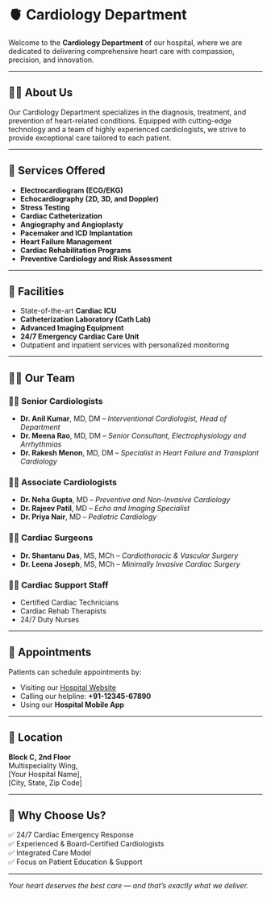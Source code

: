 # 🫀 Cardiology Department

Welcome to the **Cardiology Department** of our hospital, where we are dedicated to delivering comprehensive heart care with compassion, precision, and innovation.

---

## 👩‍⚕️ About Us

Our Cardiology Department specializes in the diagnosis, treatment, and prevention of heart-related conditions. Equipped with cutting-edge technology and a team of highly experienced cardiologists, we strive to provide exceptional care tailored to each patient.

---

## 🧬 Services Offered

- **Electrocardiogram (ECG/EKG)**
- **Echocardiography (2D, 3D, and Doppler)**
- **Stress Testing**
- **Cardiac Catheterization**
- **Angiography and Angioplasty**
- **Pacemaker and ICD Implantation**
- **Heart Failure Management**
- **Cardiac Rehabilitation Programs**
- **Preventive Cardiology and Risk Assessment**

---

## 🏥 Facilities

- State-of-the-art **Cardiac ICU**
- **Catheterization Laboratory (Cath Lab)**
- **Advanced Imaging Equipment**
- **24/7 Emergency Cardiac Care Unit**
- Outpatient and inpatient services with personalized monitoring

---

## 👨‍⚕️ Our Team

### 🧑‍⚕️ Senior Cardiologists
- **Dr. Anil Kumar**, MD, DM – *Interventional Cardiologist, Head of Department*
- **Dr. Meena Rao**, MD, DM – *Senior Consultant, Electrophysiology and Arrhythmias*
- **Dr. Rakesh Menon**, MD, DM – *Specialist in Heart Failure and Transplant Cardiology*

### 👩‍⚕️ Associate Cardiologists
- **Dr. Neha Gupta**, MD – *Preventive and Non-Invasive Cardiology*
- **Dr. Rajeev Patil**, MD – *Echo and Imaging Specialist*
- **Dr. Priya Nair**, MD – *Pediatric Cardiology*

### 🧑‍⚕️ Cardiac Surgeons
- **Dr. Shantanu Das**, MS, MCh – *Cardiothoracic & Vascular Surgery*
- **Dr. Leena Joseph**, MS, MCh – *Minimally Invasive Cardiac Surgery*

### 👩‍⚕️ Cardiac Support Staff
- Certified Cardiac Technicians
- Cardiac Rehab Therapists
- 24/7 Duty Nurses

---

## 📅 Appointments

Patients can schedule appointments by:

- Visiting our [Hospital Website](https://example.com)
- Calling our helpline: **+91-12345-67890**
- Using our **Hospital Mobile App**

---

## 📍 Location

**Block C, 2nd Floor**  
Multispeciality Wing,  
[Your Hospital Name],  
[City, State, Zip Code]

---

## 💓 Why Choose Us?

✅ 24/7 Cardiac Emergency Response  
✅ Experienced & Board-Certified Cardiologists  
✅ Integrated Care Model  
✅ Focus on Patient Education & Support

---

_Your heart deserves the best care — and that’s exactly what we deliver._
